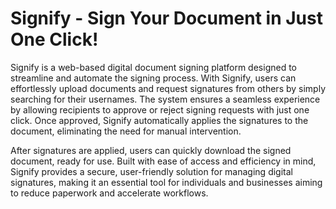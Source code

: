 # Signify - Sign Your Document in Just One Click!

Signify is a web-based digital document signing platform designed to streamline and automate the signing process. With Signify, users can effortlessly upload documents and request signatures from others by simply searching for their usernames. The system ensures a seamless experience by allowing recipients to approve or reject signing requests with just one click. Once approved, Signify automatically applies the signatures to the document, eliminating the need for manual intervention.

After signatures are applied, users can quickly download the signed document, ready for use. Built with ease of access and efficiency in mind, Signify provides a secure, user-friendly solution for managing digital signatures, making it an essential tool for individuals and businesses aiming to reduce paperwork and accelerate workflows.
